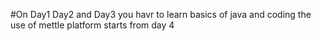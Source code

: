 #On Day1 Day2 and Day3 you havr to learn basics of java and coding the use of mettle platform starts from day 4

